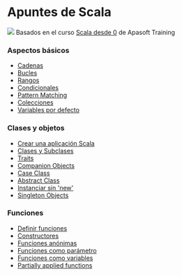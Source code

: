 # Apuntes de Scala
<img src="https://i.imgur.com/MJ01TFqh.jpg">
Basados en el curso <a href="https://www.udemy.com/course/scala-desde-cero/">Scala desde 0</a> de Apasoft Training<br> 

### Aspectos básicos
* <a href="https://github.com/roberer/Scala-Apuntes/blob/main/scala-core/cadenas.scala">Cadenas</a>
* <a href="https://github.com/roberer/Scala-Apuntes/blob/main/scala-core/bucles.scala">Bucles</a>
* <a href="https://github.com/roberer/Scala-Apuntes/blob/main/scala-core/rangos.scala">Rangos</a>
* <a href="https://github.com/roberer/Scala-Apuntes/blob/main/scala-core/condicionales.scala">Condicionales</a>
* <a href="https://github.com/roberer/Scala-Apuntes/blob/main/scala-core/pattern-matching.scala">Pattern Matching</a>
* <a href="https://github.com/roberer/Scala-Apuntes/blob/main/scala-core/colecciones.scala">Colecciones</a>
* <a href="https://github.com/roberer/Scala-Apuntes/blob/main/scala-core/variables-por-defecto.scala">Variables por defecto</a>

### Clases y objetos
* <a href="https://github.com/roberer/Scala-Apuntes/blob/main/scala-core/crear-aplicacion-sbt.scala">Crear una aplicación Scala</a>
* <a href="https://github.com/roberer/Scala-Apuntes/blob/main/scala-core/clases-subclases.scala">Clases y Subclases</a>
* <a href="https://github.com/roberer/Scala-Apuntes/blob/main/scala-core/traits.scala">Traits</a>
* <a href="https://github.com/roberer/Scala-Apuntes/blob/main/scala-core/companion-objects.scala">Companion Objects</a>
* <a href="https://github.com/roberer/Scala-Apuntes/blob/main/scala-core/case-class.scala">Case Class</a>
* <a href="https://github.com/roberer/Scala-Apuntes/blob/main/scala-core/abstract-class.scala">Abstract Class</a>
* <a href="https://github.com/roberer/Scala-Apuntes/blob/main/scala-core/instancia-sin-new.scala">Instanciar sin 'new'</a>
* <a href="https://github.com/roberer/Scala-Apuntes/blob/main/scala-core/singleton-objects.scala">Singleton Objects</a>

### Funciones
* <a href="https://github.com/roberer/Scala-Apuntes/blob/main/scala-core/definir-funciones.scala">Definir funciones</a>
* <a href="https://github.com/roberer/Scala-Apuntes/blob/main/scala-core/constructores.scala">Constructores</a>
* <a href="https://github.com/roberer/Scala-Apuntes/blob/main/scala-core/funciones-anonimas.scala">Funciones anónimas</a>
* <a href="https://github.com/roberer/Scala-Apuntes/blob/main/scala-core/funciones-como-parametro">Funciones como parámetro</a>
* <a href="https://github.com/roberer/Scala-Apuntes/blob/main/scala-core/funciones-como-variables.scala">Funciones como variables</a>
* <a href="https://github.com/roberer/Scala-Apuntes/blob/main/scala-core/partially-applied-functions.scala">Partially applied functions</a>
